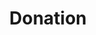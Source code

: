 ---
title: Donation
sections:
  - type: hero_section
    title: Thanks to our donors, we are able to give back to our community!
    align: left
    image: images/homepage.gif
    image_alt: Hero placeholder image
    image_position: right
    has_background: true
    background:
      background_color: blue
      background_image_opacity: 20
      background_image_size: auto
      background_image_repeat: repeat
  - type: features_section
    features:
      - content: Let’s work together to break barriers for non-profits and charities. By providing even a small donation, you can be a part of this effort initiated by young professionals who are passionate to build software solutions for their community.
        align: left
        image_group:
          - image: images/Actua Logo.png
            image_alt: Actua Logo
          - image: images/True North Aid Logo.png
            image_alt: True North Aid Logo
          - image: images/NWAC Logo.png
            image_alt: Native Women's Association of Canada Logo
          - image: images/CRE Logo.png
            image_alt: Canadian Roots Exchange Logo
        image_position: right
  - type: donation_form
template: advanced
---
